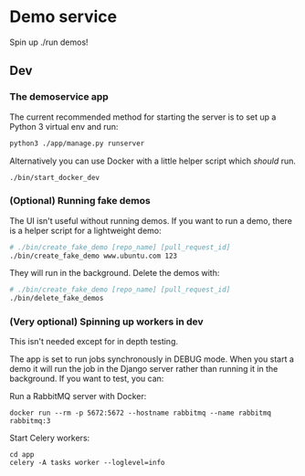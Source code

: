 # Demo service

Spin up ./run demos!


## Dev

### The demoservice app

The current recommended method for starting the server is to set up a Python 3 virtual env and run:

``` bash
python3 ./app/manage.py runserver
```

Alternatively you can use Docker with a little helper script which *should* run.

``` bash
./bin/start_docker_dev
```

### (Optional) Running fake demos

The UI isn't useful without running demos. If you want to run a demo, there is a helper script for a lightweight demo:

``` bash
# ./bin/create_fake_demo [repo_name] [pull_request_id]
./bin/create_fake_demo www.ubuntu.com 123
```

They will run in the background. Delete the demos with:

``` bash
# ./bin/create_fake_demo [repo_name] [pull_request_id]
./bin/delete_fake_demos
```

### (Very optional) Spinning up workers in dev

This isn't needed except for in depth testing.

The app is set to run jobs synchronously in DEBUG mode. When you start a demo it will run the job in the Django server rather than running it in the background.
If you want to test, you can:

Run a RabbitMQ server with Docker:
```
docker run --rm -p 5672:5672 --hostname rabbitmq --name rabbitmq rabbitmq:3
```

Start Celery workers:
```
cd app
celery -A tasks worker --loglevel=info
```

